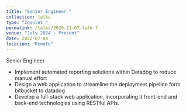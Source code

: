 ```yaml
---
title: "Senior Engineer "
collection: talks
type: "Insulet "
permalink: /talks/2020-11-07-talk-7
venue: "July 2024 - Present"
date: 2022-07-04
location: "Remote"
---
```


Senior Engineer 

*  Implement automated reporting solutions within Datadog to reduce manual effort
* Design a web application to streamline the deployment pipeline form bitbucket to datadog
*  Develop a full-stack web application, incorporating it front-end and back-end technologies using RESTful APIs.
